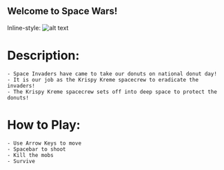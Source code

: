 ## Welcome to Space Wars!
 
  
  
Inline-style:
![alt text](https://opengameart.org/sites/default/files/Background-1.png "Title T1")


# Description:
    - Space Invaders have came to take our donuts on national donut day!
    - It is our job as the Krispy Kreme spacecrew to eradicate the invaders!
    - The Krispy Kreme spacecrew sets off into deep space to protect the donuts!




# How to Play:
    - Use Arrow Keys to move
    - Spacebar to shoot
    - Kill the mobs
    - Survive
    
    

    
